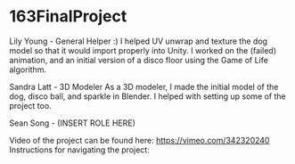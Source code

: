 # 163FinalProject

Lily Young - General Helper :)
    I helped UV unwrap and texture the dog model so that it would import properly into Unity. I worked on the (failed) animation, and an initial version of a disco floor using the Game of Life algorithm. 

Sandra Latt - 3D Modeler
    As a 3D modeler, I made the initial model of the dog, disco ball, and sparkle in Blender. I helped with setting up some of the project too. 
    
Sean Song - (INSERT ROLE HERE)

Video of the project can be found here: https://vimeo.com/342320240
Instructions for navigating the project:

